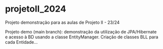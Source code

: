 # projetoII_2024
Projeto demonstração para as aulas de Projeto II - 23/24

Projeto demo (main branch): demonstração da utilização de JPA/Hibernate e acesso à BD usando a classe EntityManager. Criação de classes BLL para cada Entidade...

